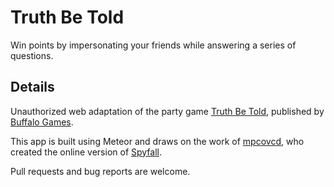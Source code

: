 # Truth Be Told

Win points by impersonating your friends while answering a series of questions.

## Details

Unauthorized web adaptation of the party game [Truth Be Told](https://boardgamegeek.com/boardgame/58707/truth-be-told), published by [Buffalo Games](https://buffalogames.com/).

This app is built using Meteor and draws on the work of [mpcovcd](https://github.com/mpcovcd), who created the online version of [Spyfall](http://spyfall.crabhat.com).

Pull requests and bug reports are welcome.

